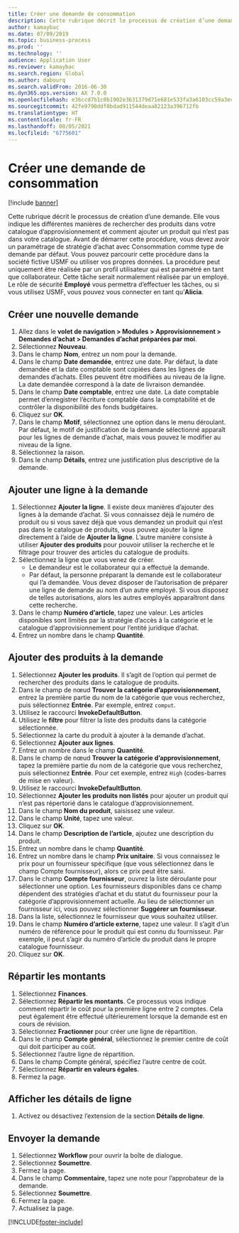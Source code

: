 ```yaml
---
title: Créer une demande de consommation
description: Cette rubrique décrit le processus de création d’une demande.
author: kamaybac
ms.date: 07/09/2019
ms.topic: business-process
ms.prod: ''
ms.technology: ''
audience: Application User
ms.reviewer: kamaybac
ms.search.region: Global
ms.author: dabourq
ms.search.validFrom: 2016-06-30
ms.dyn365.ops.version: AX 7.0.0
ms.openlocfilehash: e36ccd7b1c0b1902e3631379d71e681e533fa3a6103cc59a3ec65731c4e6326f
ms.sourcegitcommit: 42fe9790ddf0bdad911544deaa82123a396712fb
ms.translationtype: HT
ms.contentlocale: fr-FR
ms.lasthandoff: 08/05/2021
ms.locfileid: "6775601"
---
```

# <a name="create-a-requisition-for-consumption"></a>Créer une demande de consommation

[!include [banner](../../includes/banner.md)]

Cette rubrique décrit le processus de création d’une demande. Elle vous indique les différentes manières de rechercher des produits dans votre catalogue d’approvisionnement et comment ajouter un produit qui n’est pas dans votre catalogue. Avant de démarrer cette procédure, vous devez avoir un paramétrage de stratégie d’achat avec Consommation comme type de demande par défaut. Vous pouvez parcourir cette procédure dans la société fictive USMF ou utiliser vos propres données. La procédure peut uniquement être réalisée par un profil utilisateur qui est paramétré en tant que collaborateur. Cette tâche serait normalement réalisée par un employé. Le rôle de sécurité **Employé** vous permettra d’effectuer les tâches, ou si vous utilisez USMF, vous pouvez vous connecter en tant qu’**Alicia**.


## <a name="create-a-new-requisition"></a>Créer une nouvelle demande
1. Allez dans le **volet de navigation > Modules > Approvisionnement > Demandes d’achat > Demandes d’achat préparées par moi**.
2. Sélectionnez **Nouveau**.
3. Dans le champ **Nom**, entrez un nom pour la demande.
4. Dans le champ **Date demandée**, entrez une date. Par défaut, la date demandée et la date comptable sont copiées dans les lignes de demandes d’achats. Elles peuvent être modifiées au niveau de la ligne. La date demandée correspond à la date de livraison demandée.  
5. Dans le champ **Date comptable**, entrez une date. La date comptable permet d’enregistrer l’écriture comptable dans la comptabilité et de contrôler la disponibilité des fonds budgétaires.  
6. Cliquez sur **OK**.
7. Dans le champ **Motif**, sélectionnez une option dans le menu déroulant. Par défaut, le motif de justification de la demande sélectionné apparaît pour les lignes de demande d’achat, mais vous pouvez le modifier au niveau de la ligne.  
8. Sélectionnez la raison.
9. Dans le champ **Détails**, entrez une justification plus descriptive de la demande.

## <a name="add-a-line-to-the-requisition"></a>Ajouter une ligne à la demande
1. Sélectionnez **Ajouter la ligne**. Il existe deux manières d’ajouter des lignes à la demande d’achat. Si vous connaissez déjà le numéro de produit ou si vous savez déjà que vous demandez un produit qui n’est pas dans le catalogue de produits, vous pouvez ajouter la ligne directement à l’aide de **Ajouter la ligne**. L’autre manière consiste à utiliser **Ajouter des produits** pour pouvoir utiliser la recherche et le filtrage pour trouver des articles du catalogue de produits.    
2. Sélectionnez la ligne que vous venez de créer.
    - Le demandeur est le collaborateur qui a effectué la demande.   
    - Par défaut, la personne préparant la demande est le collaborateur qui l’a demandée. Vous devez disposer de l’autorisation de préparer une ligne de demande au nom d’un autre employé. Si vous disposez de telles autorisations, alors les autres employés apparaîtront dans cette recherche.  
3. Dans le champ **Numéro d’article**, tapez une valeur. Les articles disponibles sont limités par la stratégie d’accès à la catégorie et le catalogue d’approvisionnement pour l’entité juridique d’achat.   
4. Entrez un nombre dans le champ **Quantité**.

## <a name="add-more-products-to-the-requisition"></a>Ajouter des produits à la demande
1. Sélectionnez **Ajouter les produits**. Il s’agit de l’option qui permet de rechercher des produits dans le catalogue de produits.    
2. Dans le champ de nœud **Trouver la catégorie d’approvisionnement**, entrez la première partie du nom de la catégorie que vous recherchez, puis sélectionnez **Entrée**. Par exemple, entrez `comput`.  
3. Utilisez le raccourci **InvokeDefaultButton**.
4. Utilisez le **filtre** pour filtrer la liste des produits dans la catégorie sélectionnée.
5. Sélectionnez la carte du produit à ajouter à la demande d’achat.
6. Sélectionnez **Ajouter aux lignes**.
7. Entrez un nombre dans le champ **Quantité**.
8. Dans le champ de nœud **Trouver la catégorie d’approvisionnement**, tapez la première partie du nom de la catégorie que vous recherchez, puis sélectionnez **Entrée**. Pour cet exemple, entrez `High` (codes-barres de mise en valeur).  
9. Utilisez le raccourci **InvokeDefaultButton**.
10. Sélectionnez **Ajouter les produits non listés** pour ajouter un produit qui n’est pas répertorié dans le catalogue d’approvisionnement.
11. Dans le champ **Nom du produit**, saisissez une valeur.
12. Dans le champ **Unité**, tapez une valeur.
13. Cliquez sur **OK**.
14. Dans le champ **Description de l’article**, ajoutez une description du produit.
15. Entrez un nombre dans le champ **Quantité**.
16. Entrez un nombre dans le champ **Prix unitaire**. Si vous connaissez le prix pour un fournisseur spécifique (que vous sélectionnez dans le champ Compte fournisseur), alors ce prix peut être saisi.   
17. Dans le champ **Compte fournisseur**, ouvrez la liste déroulante pour sélectionner une option. Les fournisseurs disponibles dans ce champ dépendent des stratégies d’achat et du statut du fournisseur pour la catégorie d’approvisionnement actuelle. Au lieu de sélectionner un fournisseur ici, vous pouvez sélectionner **Suggérer un fournisseur**.    
18. Dans la liste, sélectionnez le fournisseur que vous souhaitez utiliser.
19. Dans le champ **Numéro d’article externe**, tapez une valeur. Il s’agit d’un numéro de référence pour le produit qui est connu du fournisseur. Par exemple, il peut s’agir du numéro d’article du produit dans le propre catalogue fournisseur.  
20. Cliquez sur **OK**.

## <a name="distribute-amounts"></a>Répartir les montants
1. Sélectionnez **Finances**.
2. Sélectionnez **Répartir les montants**. Ce processus vous indique comment répartir le coût pour la première ligne entre 2 comptes. Cela peut également être effectué ultérieurement lorsque la demande est en cours de révision.  
3. Sélectionnez **Fractionner** pour créer une ligne de répartition.
4. Dans le champ **Compte général**, sélectionnez le premier centre de coût qui doit participer au coût.
5. Sélectionnez l’autre ligne de répartition.
6. Dans le champ Compte général, spécifiez l’autre centre de coût.
7. Sélectionnez **Répartir en valeurs égales**.
8. Fermez la page.

## <a name="view-line-details"></a>Afficher les détails de ligne
1. Activez ou désactivez l’extension de la section **Détails de ligne**.

## <a name="submit-the-requisition"></a>Envoyer la demande
1. Sélectionnez **Workflow** pour ouvrir la boîte de dialogue.
2. Sélectionnez **Soumettre**.
3. Fermez la page.
4. Dans le champ **Commentaire**, tapez une note pour l’approbateur de la demande.
5. Sélectionnez **Soumettre**.
6. Fermez la page.
7. Actualisez la page.



[!INCLUDE[footer-include](../../../includes/footer-banner.md)]
